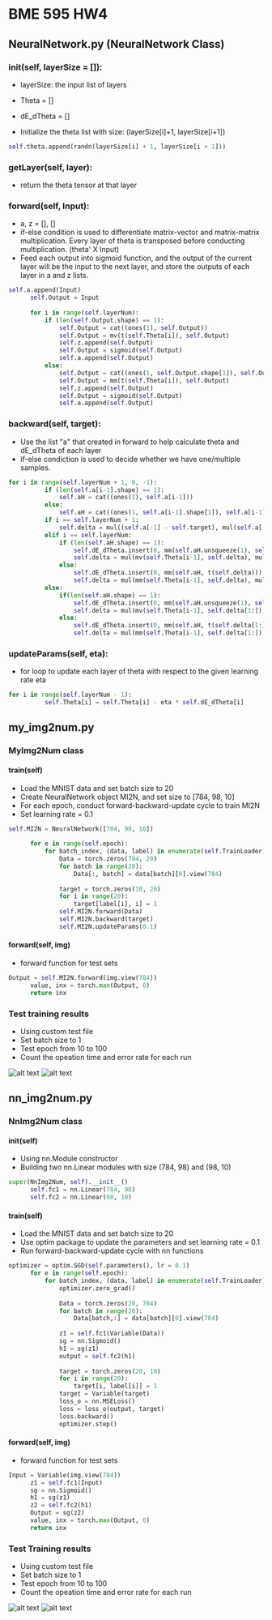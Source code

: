 # BME 595 HW4
## NeuralNetwork.py (NeuralNetwork Class)

### __init__(self, layerSize = []):
  - layerSize: the input list of layers
  - Theta = []
  - dE_dTheta = []
  
  - Initialize the theta list with size: (layerSize[i]+1, layerSize[i+1])
  ```python
  self.theta.append(randn(layerSize[i] + 1, layerSize[i + 1]))
  ```
### getLayer(self, layer):
  - return the theta tensor at that layer
  
### forward(self, Input):
  - a, z = [], []
  - if-else condition is used to differentiate matrix-vector and matrix-matrix multiplication. Every layer of theta is transposed before conducting multiplication. (theta' X Input)
  - Feed each output into sigmoid function, and the output of the current layer will be the input to the next layer, and store the outputs of each layer in a and z lists.
  ```python
  self.a.append(Input)
        self.Output = Input
        
        for i in range(self.layerNum):
            if (len(self.Output.shape) == 1):
                self.Output = cat((ones(1), self.Output))
                self.Output = mv(t(self.Theta[i]), self.Output)
                self.z.append(self.Output)
                self.Output = sigmoid(self.Output)
                self.a.append(self.Output)
            else:
                self.Output = cat((ones(1, self.Output.shape[1]), self.Output), 0)
                self.Output = mm(t(self.Theta[i]), self.Output)
                self.z.append(self.Output)
                self.Output = sigmoid(self.Output)
                self.a.append(self.Output)
  ```
  
### backward(self, target):
  - Use the list "a" that created in forward to help calculate theta and dE_dTheta of each layer 
  - if-else condiction is used to decide whether we have one/multiple samples. 
  ```python
  for i in range(self.layerNum + 1, 0, -1):
            if (len(self.a[i-1].shape) == 1):
                self.aH = cat((ones(1), self.a[i-1]))
            else:
                self.aH = cat((ones(1, self.a[i-1].shape[1]), self.a[i-1]), 0)
            if i == self.layerNum + 1:
                self.delta = mul((self.a[-1] - self.target), mul(self.a[-1], (1 - self.a[-1])))
            elif i == self.layerNum:
                if (len(self.aH.shape) == 1):
                    self.dE_dTheta.insert(0, mm(self.aH.unsqueeze(1), self.delta.unsqueeze(0)))
                    self.delta = mul(mv(self.Theta[i-1], self.delta), mul(self.aH, 1 - self.aH))
                else:
                    self.dE_dTheta.insert(0, mm(self.aH, t(self.delta)))
                    self.delta = mul(mm(self.Theta[i-1], self.delta), mul(self.aH, 1 - self.aH))
            else: 
                if(len(self.aH.shape) == 1):
                    self.dE_dTheta.insert(0, mm(self.aH.unsqueeze(1), self.delta[1:].unsqueeze(0)))
                    self.delta = mul(mv(self.Theta[i-1], self.delta[1:]), mul(self.aH, 1 - self.aH))
                else:
                    self.dE_dTheta.insert(0, mm(self.aH, t(self.delta[1:])))
                    self.delta = mul(mm(self.Theta[i-1], self.delta[1:]), mul(self.aH, 1 - self.aH))
  ```

### updateParams(self, eta):
  - for loop to update each layer of theta with respect to the given learning rate eta
  ```python
  for i in range(self.layerNum - 1):
            self.Theta[i] = self.Theta[i] - eta * self.dE_dTheta[i]
  ```

## my_img2num.py
### MyImg2Num class
  #### train(self)
  - Load the MNIST data and set batch size to 20
  - Create NeuralNetwork object MI2N, and set size to [784, 98, 10]
  - For each epoch, conduct forward-backward-update cycle to train MI2N 
  - Set learning rate = 0.1
  ```python
  self.MI2N = NeuralNetwork([784, 98, 10])
        
        for e in range(self.epoch):
            for batch_index, (data, label) in enumerate(self.TrainLoader):
                Data = torch.zeros(784, 20)
                for batch in range(20):
                    Data[:, batch] = data[batch][0].view(784)
                
                target = torch.zeros(10, 20)
                for i in range(20):
                    target[label[i], i] = 1
                self.MI2N.forward(Data)
                self.MI2N.backward(target)
                self.MI2N.updateParams(0.1)
  ```
  
  #### forward(self, img)
  - forward function for test sets
  ```python
  Output = self.MI2N.forward(img.view(784))
        value, inx = torch.max(Output, 0)
        return inx
  ```

### Test training results
- Using custom test file
- Set batch size to 1
- Test epoch from 10 to 100
- Count the opeation time and error rate for each run

![alt text](https://github.com/chenpine/BME595_Deep_Learning/blob/master/HW4/myNN_error%20rate.png "Error Rate vs. Epoch")
![alt text](https://github.com/chenpine/BME595_Deep_Learning/blob/master/HW4/myNN_operation%20time.png "Operation Time vs. Epoch")

## nn_img2num.py
### NnImg2Num class
  #### __init__(self)
  - Using nn.Module constructor
  - Building two nn.Linear modules with size (784, 98) and (98, 10)
  ```python
  super(NnImg2Num, self).__init__()
        self.fc1 = nn.Linear(784, 98)
        self.fc2 = nn.Linear(98, 10)
  ```
  
  #### train(self)
  - Load the MNIST data and set batch size to 20
  - Use optim package to update the parameters and set learning rate = 0.1
  - Run forward-backward-update cycle with nn functions
  ```python
  optimizer = optim.SGD(self.parameters(), lr = 0.1)
        for e in range(self.epoch):
            for batch_index, (data, label) in enumerate(self.TrainLoader):
                optimizer.zero_grad()
                
                Data = torch.zeros(20, 784)
                for batch in range(20):
                    Data[batch,:] = data[batch][0].view(784)
                    
                z1 = self.fc1(Variable(Data))
                sg = nn.Sigmoid()
                h1 = sg(z1)
                output = self.fc2(h1)
                
                target = torch.zeros(20, 10)
                for i in range(20):
                    target[i, label[i]] = 1
                target = Variable(target)
                loss_o = nn.MSELoss()
                loss = loss_o(output, target)
                loss.backward()
                optimizer.step()
  ```
  #### forward(self, img)
  - forward function for test sets
  ```python
  Input = Variable(img.view(784))
        z1 = self.fc1(Input)
        sg = nn.Sigmoid()
        h1 = sg(z1)
        z2 = self.fc2(h1)
        Output = sg(z2)
        value, inx = torch.max(Output, 0)
        return inx
  ```
  ### Test Training results
  - Using custom test file
  - Set batch size to 1
  - Test epoch from 10 to 100
  - Count the opeation time and error rate for each run

![alt text](https://github.com/chenpine/BME595_Deep_Learning/blob/master/HW4/NN_error%20rate.png "Error Rate vs. Epoch")
![alt text](https://github.com/chenpine/BME595_Deep_Learning/blob/master/HW4/NN_operation%20time.png "Operation Time vs. Epoch")


  
